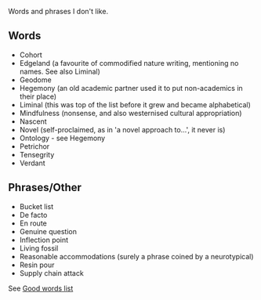 Words and phrases I don't like.

## Words

* Cohort
* Edgeland (a favourite of commodified nature writing, mentioning no names. See also Liminal)
* Geodome
* Hegemony (an old academic partner used it to put non-academics in their place)
* Liminal (this was top of the list before it grew and became alphabetical)
* Mindfulness (nonsense, and also westernised cultural appropriation)
* Nascent
* Novel (self-proclaimed, as in 'a novel approach to...', it never is)
* Ontology - see Hegemony
* Petrichor
* Tensegrity
* Verdant

## Phrases/Other

* Bucket list
* De facto
* En route
* Genuine question
* Inflection point
* Living fossil
* Reasonable accommodations (surely a phrase coined by a neurotypical)
* Resin pour
* Supply chain attack

See [Good words list](Good%20words%20list.md)